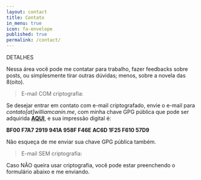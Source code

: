 ```yaml
---
layout: contact
title: Contato
in_menu: true
icon: fa-envelope
published: true
permalink: /contact/
---
```


DETALHES   

Nessa área você pode me contatar para trabalho, fazer feedbacks sobre posts, ou simplesmente tirar outras dúvidas; menos, sobre a novela das 8(oito).

> E-mail COM criptografia:

Se desejar entrar em contato com e-mail criptografado, envie o e-mail para *contato[at]williamcanin.me*,
com minha chave GPG pública que pode ser adquirida [**AQUI**](http://williamcanin.github.io/key/public.asc), e sua impressão digital é:

**BF00 F7A7 2919 941A 958F F46E AC6D 1F25 F610 57D9**

Não esqueça de me enviar sua chave GPG pública também.

> E-mail SEM criptografia:

Caso NÃO queira usar criptografia, você pode estar preenchendo o formulário abaixo e me enviando.
